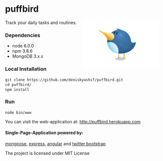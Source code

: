 # puffbird
<img src="public/images/logo.gif" alt="Logo" align="right" width="250" />
Track your daily tasks and routines.

### Dependencies
* node 6.0.0
* npm 3.8.6  
* MongoDB 3.x.x  

### Local Installation
```
git clone https://github.com/deniskyashif/puffbird.git  
cd puffbird/  
npm install
```

### Run
```
node bin/www  
```

You can visit the web-application at: http://puffbird.herokuapp.com

#### Single-Page-Application powered by:
[mongoose](http://mongoosejs.com/), [express](http://expressjs.com/), [angular](https://angularjs.org/) and [twitter bootstrap](http://getbootstrap.com/)

The project is licensed under MIT License
